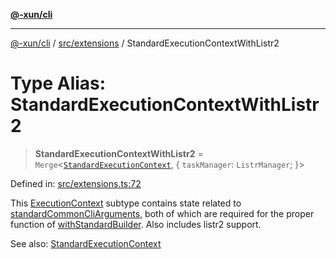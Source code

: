 [**@-xun/cli**](../../../README.md)

***

[@-xun/cli](../../../README.md) / [src/extensions](../README.md) / StandardExecutionContextWithListr2

# Type Alias: StandardExecutionContextWithListr2

> **StandardExecutionContextWithListr2** = `Merge`\<[`StandardExecutionContext`](StandardExecutionContext.md), \{ `taskManager`: `ListrManager`; \}\>

Defined in: [src/extensions.ts:72](https://github.com/Xunnamius/cli-utils/blob/9f931815fdc9c2ac298ecaacf937edd135e18759/src/extensions.ts#L72)

This [ExecutionContext](../../type-aliases/ExecutionContext.md) subtype contains state related to
[standardCommonCliArguments](../variables/standardCommonCliArguments.md), both of which are required for the proper
function of [withStandardBuilder](../functions/withStandardBuilder.md). Also includes listr2 support.

See also: [StandardExecutionContext](StandardExecutionContext.md)
